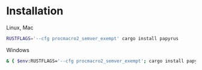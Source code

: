 # Installation

Linux, Mac
```bash
RUSTFLAGS='--cfg procmacro2_semver_exempt' cargo install papyrus
```

Windows
```bash
& { $env:RUSTFLAGS='--cfg procmacro2_semver_exempt'; cargo install papyrus; Remove-Item Env:\RUSTFLAGS }
```